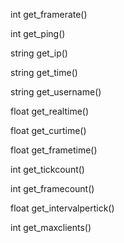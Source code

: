 int get_framerate()

int get_ping()

string get_ip()

string get_time()

string get_username()

float get_realtime()

float get_curtime()

float get_frametime()

int get_tickcount()

int get_framecount()

float get_intervalpertick()

int get_maxclients()

